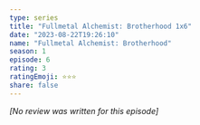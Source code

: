 ```yaml
---
type: series
title: "Fullmetal Alchemist: Brotherhood 1x6"
date: "2023-08-22T19:26:10"
name: "Fullmetal Alchemist: Brotherhood"
season: 1
episode: 6
rating: 3
ratingEmoji: ⭐️⭐️⭐️
share: false
---
```


_[No review was written for this episode]_
